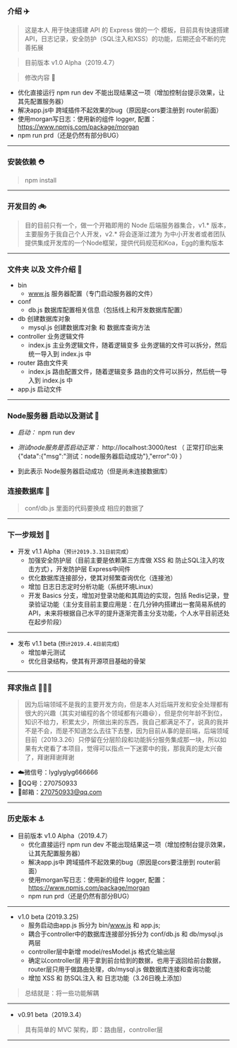 ### 介绍  ✈️

> 这是本人 用于快速搭建 API 的 Express 做的一个 模板，目前具有快速搭建API，日志记录，安全防护（SQL注入和XSS）的功能，后期还会不断的完善拓展

> 目前版本 v1.0 Alpha（2019.4.7）

> 修改内容 🍞

- 优化直接运行 npm run dev 不能出现结果这一项（增加控制台提示效果，让其先配置服务器）
- 解决app.js中 跨域插件不起效果的bug（原因是cors要注册到 router前面）
- 使用morgan写日志：使用新的组件 logger, 配置：https://www.npmjs.com/package/morgan
- npm run prd（还是仍然有部分BUG）

---
### 安装依赖  ⛑

> npm install

---
### 开发目的  🚲

> 目的目前只有一个，做一个开箱即用的 Node 后端服务器集合，v1.* 版本，主要服务于我自己个人开发，v2.* 将会逐渐过渡为 为中小开发者或者团队提供集成开发库的一个Node框架，提供代码规范和Koa，Egg的重构版本

---
### 文件夹 以及 文件介绍  🦀

- bin
  - www.js 服务器配置（专门启动服务器的文件）
- conf
  - db.js 数据库配置相关信息（包括线上和开发数据库配置）
- db 创建数据库对象
  - mysql.js 创建数据库对象 和 数据库查询方法
- controller 业务逻辑文件
  - index.js 主业务逻辑文件，随着逻辑变多 业务逻辑的文件可以拆分，然后统一导入到 index.js 中
- router 路由文件夹
  - index.js 路由配置文件，随着逻辑变多 路由的文件可以拆分，然后统一导入到 index.js 中
- app.js 启动文件

---
### Node服务器 启动以及测试 🐠

- *启动：* npm run dev
- *测试node服务是否启动正常：* http://localhost:3000/test （ 正常打印出来 {"data":{"msg":"测试：node服务器启动成功"},"error":0} ）

- 到此表示 Node服务器启动成功（但是尚未连接数据库）


### 连接数据库 🌲

> conf/db.js 里面的代码要换成 相应的数据了

---
### 下一步规划 📒

- 开发 v1.1 Alpha（`预计2019.3.31日前完成`）
  - 加强安全防护层（目前主要是依赖第三方库做 XSS 和 防止SQL注入的攻击方式），开发防护层 Express中间件
  - 优化数据库连接部分，使其对频繁查询优化（连接池）
  - 增加 日志日志定时分析功能（系统环境Linux）
  - 开发 Basics 分支，增加对登录功能和其周边的实现，包括 Redis记录，登录验证功能（主分支目前主要应用是：在几分钟内搭建出一套简易系统的API，未来将根据自己水平的提升逐渐完善主分支功能，个人水平目前还处在起步阶段）

---

- 发布 v1.1 beta (`预计2019.4.4日前完成`)
  - 增加单元测试
  - 优化目录结构，使其有开源项目基础的骨架 


---
### 拜求指点  🚄🚄🚄

> 因为后端领域不是我的主要开发方向，但是本人对后端开发和安全处理都有很大的兴趣（其实对编程的各个领域都有兴趣😆），但是奈何年龄不到位，知识不给力，积累太少，所做出来的东西，我自己都满足不了，说真的我并不是不会，而是不知道怎么去往下去整，因为目前从事的是前端，后端领域目前（2019.3.26）只停留在分层阶段和功能拆分服务集成那一块，所以如果有大佬看了本项目，觉得可以指点一下迷雾中的我，那我真的是太兴奋了，拜谢拜谢拜谢

- ☁️微信号：lyglyglyg666666
- 🎈QQ号：270750933
- 📮邮箱：270750933@qq.com

---
### 历史版本  ⚓️

- 目前版本 v1.0 Alpha（2019.4.7）
  - 优化直接运行 npm run dev 不能出现结果这一项（增加控制台提示效果，让其先配置服务器）
  - 解决app.js中 跨域插件不起效果的bug（原因是cors要注册到 router前面）
  - 使用morgan写日志：使用新的组件 logger, 配置：https://www.npmjs.com/package/morgan
  - npm run prd（还是仍然有部分BUG）

---

- v1.0 beta (2019.3.25)
  - 服务启动由app.js 拆分为 bin/www.js 和 app.js;
  - 耦合于controller中的数据库连接部分拆分为 conf/db.js 和 db/mysql.js 两层
  - controller层中新增 model/resModel.js 格式化输出层
  - 确定以controller层 用于拿到前台给到的数据，也用于返回给前台数据，router层只用于做路由处理，db/mysql.js 做数据库连接和查询功能
  - 增加 XSS 和 防SQL注入 和 日志功能（3.26日晚上添加）

> 总结就是：将一些功能解耦

---
- v0.91 beta（2019.3.4）

> 具有简单的 MVC 架构，即：路由层，controller层

---



